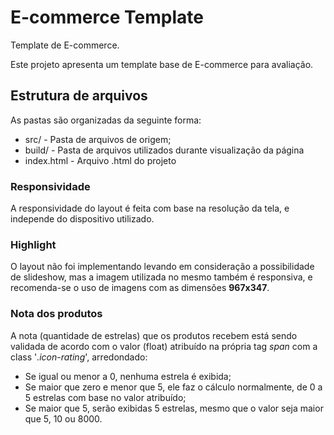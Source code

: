 # E-commerce Template
Template de E-commerce.

Este projeto apresenta um template base de E-commerce para avaliação.

## Estrutura de arquivos
As pastas são organizadas da seguinte forma:

* src/ - Pasta de arquivos de origem;
* build/ - Pasta de arquivos utilizados durante visualização da página
* index.html - Arquivo .html do projeto

### Responsividade
A responsividade do layout é feita com base na resolução da tela, e independe do dispositivo utilizado.

### Highlight
O layout não foi implementando levando em consideração a possibilidade de slideshow, mas a imagem utilizada no mesmo também é responsiva, e recomenda-se o uso de imagens com as dimensões **967x347**.

### Nota dos produtos
A nota (quantidade de estrelas) que os produtos recebem está sendo validada de acordo com o valor (float) atribuído na própria tag *span* com a class '*.icon-rating*', arredondado:
- Se igual ou menor a 0, nenhuma estrela é exibida;
- Se maior que zero e menor que 5, ele faz o cálculo normalmente, de 0 a 5 estrelas com base no valor atribuído;
- Se maior que 5, serão exibidas 5 estrelas, mesmo que o valor seja maior que 5, 10 ou 8000.
